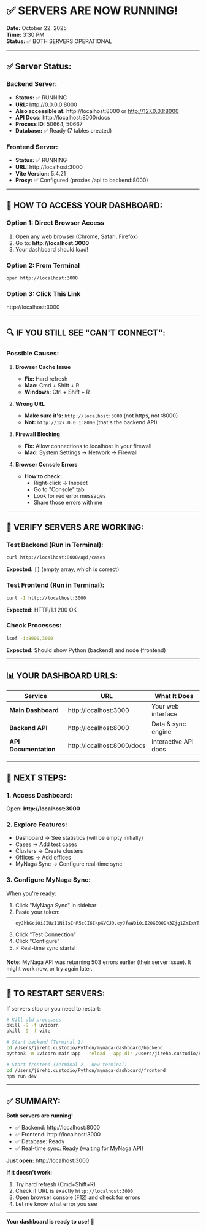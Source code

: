 # ✅ **SERVERS ARE NOW RUNNING!**

**Date:** October 22, 2025  
**Time:** 3:30 PM  
**Status:** ✅ BOTH SERVERS OPERATIONAL

---

## ✅ **Server Status:**

### **Backend Server:**
- **Status:** ✅ RUNNING
- **URL:** http://0.0.0.0:8000
- **Also accessible at:** http://localhost:8000 or http://127.0.0.1:8000
- **API Docs:** http://localhost:8000/docs
- **Process ID:** 50664, 50667
- **Database:** ✅ Ready (7 tables created)

### **Frontend Server:**
- **Status:** ✅ RUNNING  
- **URL:** http://localhost:3000
- **Vite Version:** 5.4.21
- **Proxy:** ✅ Configured (proxies /api to backend:8000)

---

## 🎯 **HOW TO ACCESS YOUR DASHBOARD:**

### **Option 1: Direct Browser Access**
1. Open any web browser (Chrome, Safari, Firefox)
2. Go to: **http://localhost:3000**
3. Your dashboard should load!

### **Option 2: From Terminal**
```bash
open http://localhost:3000
```

### **Option 3: Click This Link**
http://localhost:3000

---

## 🔍 **IF YOU STILL SEE "CAN'T CONNECT":**

### **Possible Causes:**

1. **Browser Cache Issue**
   - **Fix:** Hard refresh
   - **Mac:** Cmd + Shift + R
   - **Windows:** Ctrl + Shift + R

2. **Wrong URL**
   - **Make sure it's:** `http://localhost:3000` (not https, not :8000)
   - **Not:** `http://127.0.0.1:8000` (that's the backend API)

3. **Firewall Blocking**
   - **Fix:** Allow connections to localhost in your firewall
   - **Mac:** System Settings → Network → Firewall

4. **Browser Console Errors**
   - **How to check:**
     - Right-click → Inspect
     - Go to "Console" tab
     - Look for red error messages
     - Share those errors with me

---

## 🧪 **VERIFY SERVERS ARE WORKING:**

### **Test Backend (Run in Terminal):**
```bash
curl http://localhost:8000/api/cases
```
**Expected:** `[]` (empty array, which is correct)

### **Test Frontend (Run in Terminal):**
```bash
curl -I http://localhost:3000
```
**Expected:** HTTP/1.1 200 OK

### **Check Processes:**
```bash
lsof -i:8000,3000
```
**Expected:** Should show Python (backend) and node (frontend)

---

## 📊 **YOUR DASHBOARD URLS:**

| Service | URL | What It Does |
|---------|-----|--------------|
| **Main Dashboard** | http://localhost:3000 | Your web interface |
| **Backend API** | http://localhost:8000 | Data & sync engine |
| **API Documentation** | http://localhost:8000/docs | Interactive API docs |

---

## 🎯 **NEXT STEPS:**

### **1. Access Dashboard:**
Open: **http://localhost:3000**

### **2. Explore Features:**
- Dashboard → See statistics (will be empty initially)
- Cases → Add test cases
- Clusters → Create clusters
- Offices → Add offices
- MyNaga Sync → Configure real-time sync

### **3. Configure MyNaga Sync:**
When you're ready:
1. Click "MyNaga Sync" in sidebar
2. Paste your token:
   ```
   eyJhbGciOiJIUzI1NiIsInR5cCI6IkpXVCJ9.eyJfaWQiOiI2OGE0ODk3Zjg1ZmIxYTdiYjU2YTNjYTQiLCJpYXQiOjE3NjA1ODE1NDgsImV4cCI6MTc2MTE4NjM0OH0.AlIem843s3R_SaGLQVMjP3EfYaVMrOKANoVYv7zX3ns
   ```
3. Click "Test Connection"
4. Click "Configure"  
5. ⚡ Real-time sync starts!

**Note:** MyNaga API was returning 503 errors earlier (their server issue). It might work now, or try again later.

---

## 🔧 **TO RESTART SERVERS:**

If servers stop or you need to restart:

```bash
# Kill old processes
pkill -9 -f uvicorn
pkill -9 -f vite

# Start backend (Terminal 1)
cd /Users/jirehb.custodio/Python/mynaga-dashboard/backend
python3 -m uvicorn main:app --reload --app-dir /Users/jirehb.custodio/Python/mynaga-dashboard/backend

# Start frontend (Terminal 2 - new terminal)
cd /Users/jirehb.custodio/Python/mynaga-dashboard/frontend
npm run dev
```

---

## ✅ **SUMMARY:**

**Both servers are running!**

- ✅ Backend: http://localhost:8000
- ✅ Frontend: http://localhost:3000
- ✅ Database: Ready
- ✅ Real-time sync: Ready (waiting for MyNaga API)

**Just open:** http://localhost:3000

**If it doesn't work:**
1. Try hard refresh (Cmd+Shift+R)
2. Check if URL is exactly `http://localhost:3000`
3. Open browser console (F12) and check for errors
4. Let me know what error you see

---

**Your dashboard is ready to use!** 🚀
